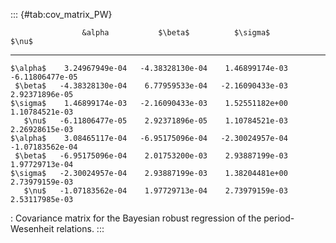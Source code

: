 ::: {#tab:cov_matrix_PW}


                    &alpha           $\beta$          $\sigma$             $\nu$
  ---------- ----------------- ----------------- ----------------- -----------------
    $\alpha$    3.24967949e-04   -4.38328130e-04    1.46899174e-03   -6.11806477e-05
     $\beta$   -4.38328130e-04    6.77959533e-04   -2.16090433e-03    2.92371896e-05
    $\sigma$    1.46899174e-03   -2.16090433e-03    1.52551182e+00    1.10784521e-03
       $\nu$   -6.11806477e-05    2.92371896e-05    1.10784521e-03    2.26928615e-03
    $\alpha$    3.08465117e-04   -6.95175096e-04   -2.30024957e-04   -1.07183562e-04
     $\beta$   -6.95175096e-04    2.01753200e-03    2.93887199e-03    1.97729713e-04
    $\sigma$   -2.30024957e-04    2.93887199e-03    1.38204481e+00    2.73979159e-03
       $\nu$   -1.07183562e-04    1.97729713e-04    2.73979159e-03    2.53117985e-03

  : Covariance matrix for the Bayesian robust regression of the
  period-Wesenheit relations.
:::
